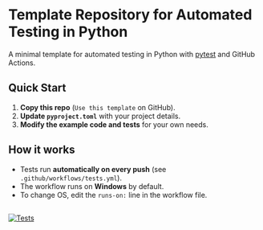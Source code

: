 # Template Repository for Automated Testing in Python

A minimal template for automated testing in Python with [pytest](https://pytest.org) and GitHub Actions.

## Quick Start

1. **Copy this repo** (`Use this template` on GitHub).
2. **Update `pyproject.toml`** with your project details.
3. **Modify the example code and tests** for your own needs.

## How it works

- Tests run **automatically on every push** (see `.github/workflows/tests.yml`).
- The workflow runs on **Windows** by default.
- To change OS, edit the `runs-on:` line in the workflow file.

##

[![Tests](https://github.com/filipkristoferssonVTI/automated_testing/actions/workflows/tests.yml/badge.svg)](https://github.com/filipkristoferssonVTI/automated_testing/actions/workflows/tests.yml)
